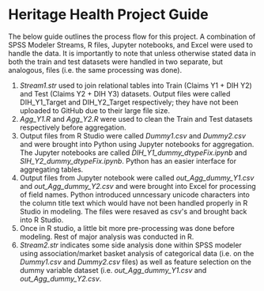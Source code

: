 # Heritage Health Project Guide
The below guide outlines the process flow for this project. A combination of SPSS Modeler Streams, R files, Jupyter notebooks, and Excel were used to handle the data. It is importantly to note that unless otherwise stated data in both the train and test datasets were handled in two separate, but analogous, files (i.e. the same processing was done). 

1. *Stream1.str* used to join relational tables into Train (Claims Y1 + DIH Y2) and Test (Claims Y2 + DIH Y3) datasets. Output files were called DIH_Y1_Target and DIH_Y2_Target respectively; they have not been uploaded to GitHub due to their large file size.
2. *Agg_Y1.R* and *Agg_Y2.R* were used to clean the Train and Test datasets respectively before aggregation.
3. Output files from R Studio were called *Dummy1.csv* and *Dummy2.csv* and were brought into Python using Jupyter notebooks for aggregation. The Jupyter notebooks are called *DIH_Y1_dummy_dtypeFix.ipynb* and *SIH_Y2_dummy_dtypeFix.ipynb*. Python has an easier interface for aggregating tables.
4. Output files from Jupyter notebook were called *out_Agg_dummy_Y1.csv* and *out_Agg_dummy_Y2.csv* and were brought into Excel for processing of field names. Python introduced unncessary unicode characters into the column title text which would have not been handled properly in R Studio in modeling. The files were resaved as csv's and brought back into R Studio.
5. Once in R studio, a little bit more pre-processing was done before modeling. Rest of major analysis was conducted in R.
6. *Stream2.str* indicates some side analysis done within SPSS modeler using association/market basket analysis of categorical data (i.e. on the *Dummy1.csv* and *Dummy2.csv* files) as well as feature selection on the dummy variable dataset (i.e. *out_Agg_dummy_Y1.csv* and *out_Agg_dummy_Y2.csv*.
